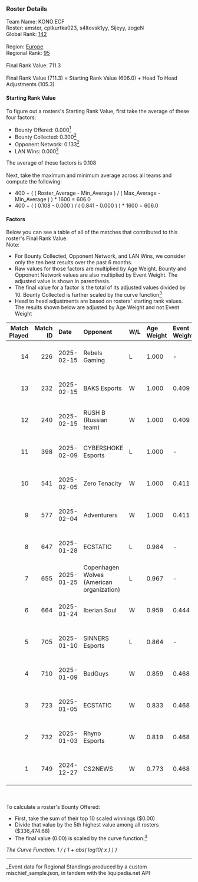 ### Roster Details<br />
Team Name: KONO.ECF<br />
Roster: amster, cptkurtka023, s4ltovsk1yy, Sijeyy, zogeN<br />
Global Rank: [142](../../standings_global_2025_03_01.md)<br />
<br />
Region: [Europe]( ../../standings_europe_2025_03_01.md)<br />
Regional Rank: [95]( ../../standings_europe_2025_03_01.md)<br />
<br />
Final Rank Value:  711.3<br />
<br />
Final Rank Value (711.3) = Starting Rank Value (606.0) + Head To Head Adjustments (105.3)<br />

#### Starting Rank Value<br />
To figure out a rosters's Starting Rank Value, first take the average of these four factors:<br />
- Bounty Offered: 0.000[<sup>1</sup>](#table2)
- Bounty Collected: 0.300[<sup>2</sup>](#table1)
- Opponent Network: 0.133[<sup>2</sup>](#table1)
- LAN Wins: 0.000[<sup>2</sup>](#table1)

The average of these factors is 0.108<br />
<br />
Next, take the maximum and minimum average across all teams and compute the following:<br />
- 400 + ( ( Roster_Average - Min_Average ) / ( Max_Average - Min_Average ) ) * 1600 = 606.0
- 400 + ( ( 0.108 - 0.000 ) / ( 0.841 - 0.000 ) ) * 1600 = 606.0


#### Factors<br />
Below you can see a table of all of the matches that contributed to this roster's Final Rank Value.<br />
Note:<br />

- For Bounty Collected, Opponent Network, and LAN Wins, we consider only the ten best results over the past 6 months.
- Raw values for those factors are multiplied by Age Weight. Bounty and Opponent Network values are also multiplied by Event Weight. The adjusted value is shown in parenthesis.
- The final value for a factor is the total of its adjusted values divided by 10. Bounty Collected is further scaled by the curve function[<sup>3</sup>](#curveFunction)
- Head to head adjustments are based on rosters' starting rank values. The results shown below are adjusted by Age Weight and not Event Weight
<span id="table1"></span><br />


| Match Played | Match ID | Date       | Opponent                                  | W/L | Age Weight | Event Weight | Bounty Collected | Opponent Network | LAN Wins  | H2H Adj. | Roster                                           |
| -: | -: | :- | :- | :- | :- | :- | :- | :- | :- | -: | :- |
|           14 |      226 | 2025-02-15 | Rebels Gaming                             | L   | 1.000      | -            | -                | -                | -         |   -12.95 | amster, cptkurtka023, s4ltovsk1yy, Sijeyy, zogeN |
|           13 |      232 | 2025-02-15 | BAKS Esports                              | W   | 1.000      | 0.409        | 0.000 (0.000)    | 0.060 (0.025)    | 0 (0.000) |     5.02 | amster, cptkurtka023, s4ltovsk1yy, Sijeyy, zogeN |
|           12 |      240 | 2025-02-15 | RUSH B (Russian team)                     | W   | 1.000      | 0.409        | 0.027 (0.011)    | 0.569 (0.233)    | 0 (0.000) |    24.36 | amster, cptkurtka023, s4ltovsk1yy, Sijeyy, zogeN |
|           11 |      398 | 2025-02-09 | CYBERSHOKE Esports                        | L   | 1.000      | -            | -                | -                | -         |    -8.13 | amster, cptkurtka023, s4ltovsk1yy, Sijeyy, zogeN |
|           10 |      541 | 2025-02-05 | Zero Tenacity                             | W   | 1.000      | 0.411        | 0.026 (0.011)    | 0.507 (0.208)    | 0 (0.000) |    21.61 | amster, cptkurtka023, s4ltovsk1yy, Sijeyy, zogeN |
|            9 |      577 | 2025-02-04 | Adventurers                               | W   | 1.000      | 0.411        | 0.000 (0.000)    | 0.041 (0.017)    | 0 (0.000) |     9.85 | amster, cptkurtka023, s4ltovsk1yy, Sijeyy, zogeN |
|            8 |      647 | 2025-01-28 | ECSTATIC                                  | L   | 0.984      | -            | -                | -                | -         |    -7.10 | amster, cptkurtka023, s4ltovsk1yy, Sijeyy, zogeN |
|            7 |      655 | 2025-01-25 | Copenhagen Wolves (American organization) | L   | 0.967      | -            | -                | -                | -         |    -8.04 | amster, cptkurtka023, s4ltovsk1yy, Sijeyy, zogeN |
|            6 |      664 | 2025-01-24 | Iberian Soul                              | W   | 0.959      | 0.444        | 0.015 (0.007)    | 0.644 (0.274)    | 0 (0.000) |    22.93 | amster, cptkurtka023, s4ltovsk1yy, Sijeyy, zogeN |
|            5 |      705 | 2025-01-10 | SINNERS Esports                           | L   | 0.864      | -            | -                | -                | -         |    -5.50 | amster, byr9, cptkurtka023, s4ltovsk1yy, Sijeyy  |
|            4 |      710 | 2025-01-09 | BadGuys                                   | W   | 0.859      | 0.468        | 0.000 (0.000)    | 0.148 (0.060)    | 0 (0.000) |    11.08 | amster, byr9, cptkurtka023, s4ltovsk1yy, Sijeyy  |
|            3 |      723 | 2025-01-05 | ECSTATIC                                  | W   | 0.833      | 0.468        | 0.033 (0.013)    | 1.000 (0.390)    | 0 (0.000) |    21.97 | amster, byr9, cptkurtka023, s4ltovsk1yy, Sijeyy  |
|            2 |      732 | 2025-01-03 | Rhyno Esports                             | W   | 0.819      | 0.468        | 0.013 (0.005)    | 0.279 (0.107)    | 0 (0.000) |    20.86 | amster, byr9, cptkurtka023, s4ltovsk1yy, Sijeyy  |
|            1 |      749 | 2024-12-27 | CS2NEWS                                   | W   | 0.773      | 0.468        | 0.000 (0.000)    | 0.047 (0.017)    | 0 (0.000) |     9.34 | amster, byr9, kensizor, s4ltovsk1yy, Sijeyy      |

<br />
<span id="table2"></span><br />
To calculate a roster's Bounty Offered:<br />

- First, take the sum of their top 10 scaled winnings ($0.00)
- Divide that value by the 5th highest value among all rosters ($336,474.68)
- The final value (0.00) is scaled by the curve function.[<sup>3</sup>](#curveFunction)

<span id="curveFunction"></span>_The Curve Function: 1 / ( 1 + abs( log10( x ) ) )_<br />

---
_Event data for Regional Standings produced by a custom mischief_sample.json, in tandem with the liquipedia.net API<br />
